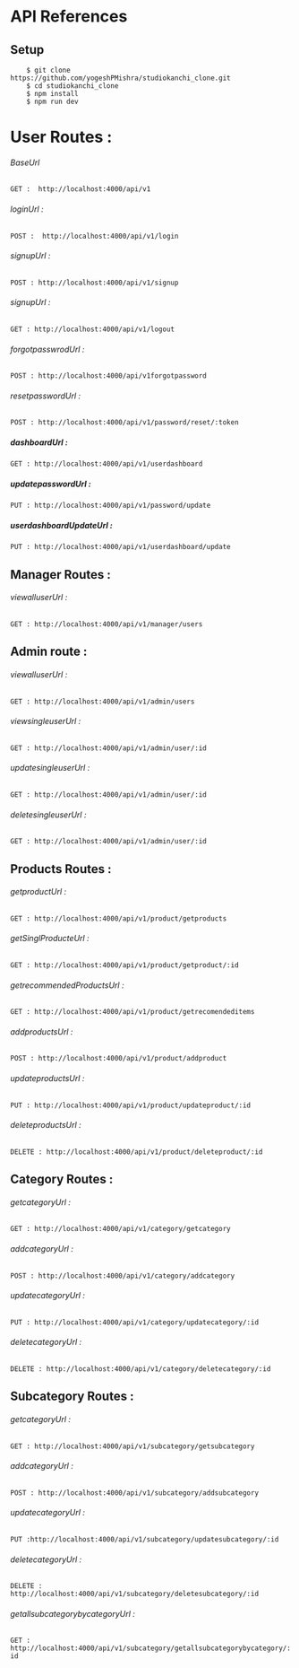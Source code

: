 # API References

## Setup
 
```
    $ git clone https://github.com/yogeshPMishra/studiokanchi_clone.git
    $ cd studiokanchi_clone
    $ npm install
    $ npm run dev
```

# User Routes :

###### BaseUrl
  `GET :  http://localhost:4000/api/v1 `

###### loginUrl :
  `POST :  http://localhost:4000/api/v1/login` 

###### signupUrl : 
  `POST : http://localhost:4000/api/v1/signup`    

###### signupUrl :
  `GET : http://localhost:4000/api/v1/logout`     

###### forgotpasswrodUrl :
  `POST : http://localhost:4000/api/v1forgotpassword `                           

###### resetpasswordUrl : 
  `POST : http://localhost:4000/api/v1/password/reset/:token`

##### dashboardUrl :  
  `GET : http://localhost:4000/api/v1/userdashboard`              

##### updatepasswordUrl :
  `PUT : http://localhost:4000/api/v1/password/update`  

##### userdashboardUpdateUrl :
  `PUT : http://localhost:4000/api/v1/userdashboard/update ` 


## Manager Routes :

  ###### viewalluserUrl :
   `GET : http://localhost:4000/api/v1/manager/users` 

## Admin route :
  ###### viewalluserUrl :
   `GET : http://localhost:4000/api/v1/admin/users `

  ###### viewsingleuserUrl :
  `GET : http://localhost:4000/api/v1/admin/user/:id ` 

  ###### updatesingleuserUrl :
  `GET : http://localhost:4000/api/v1/admin/user/:id ` 

  ###### deletesingleuserUrl :
  `GET : http://localhost:4000/api/v1/admin/user/:id ` 


## Products Routes : 

  ###### getproductUrl : 
  `GET : http://localhost:4000/api/v1/product/getproducts`

  ###### getSinglProducteUrl :
  `GET : http://localhost:4000/api/v1/product/getproduct/:id `

  ###### getrecommendedProductsUrl :  
  `GET : http://localhost:4000/api/v1/product/getrecomendeditems`

  ###### addproductsUrl :
  `POST : http://localhost:4000/api/v1/product/addproduct`

  ###### updateproductsUrl :
  `PUT : http://localhost:4000/api/v1/product/updateproduct/:id` 

  ###### deleteproductsUrl :
  `DELETE : http://localhost:4000/api/v1/product/deleteproduct/:id ` 

## Category Routes :

  ###### getcategoryUrl : 
  `GET : http://localhost:4000/api/v1/category/getcategory` 

  ###### addcategoryUrl : 
   `POST : http://localhost:4000/api/v1/category/addcategory`

  ###### updatecategoryUrl :
   `PUT : http://localhost:4000/api/v1/category/updatecategory/:id`

  ######  deletecategoryUrl :
  `DELETE : http://localhost:4000/api/v1/category/deletecategory/:id `

## Subcategory Routes :

  ###### getcategoryUrl :
   `GET : http://localhost:4000/api/v1/subcategory/getsubcategory`

  ###### addcategoryUrl :
   `POST : http://localhost:4000/api/v1/subcategory/addsubcategory`

  ###### updatecategoryUrl :
   `PUT :http://localhost:4000/api/v1/subcategory/updatesubcategory/:id `

  ###### deletecategoryUrl :
   `DELETE :  http://localhost:4000/api/v1/subcategory/deletesubcategory/:id`

  ###### getallsubcategorybycategoryUrl :
   `GET : http://localhost:4000/api/v1/subcategory/getallsubcategorybycategory/:id`

